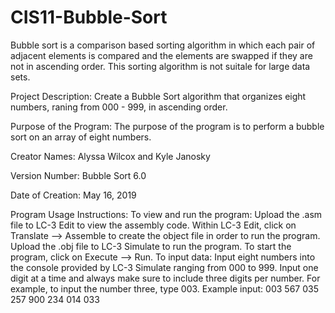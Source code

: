 # CIS11-Bubble-Sort
Bubble sort is a comparison based sorting algorithm in which each pair of adjacent elements is compared and the elements are swapped if they are not in ascending order. This sorting algorithm is not suitale for large data sets.

Project Description:
Create a Bubble Sort algorithm that organizes eight numbers, raning from 000 - 999, in ascending order.

Purpose of the Program:
The purpose of the program is to perform a bubble sort on an array of eight numbers. 

Creator Names:
Alyssa Wilcox and Kyle Janosky

Version Number:
Bubble Sort 6.0

Date of Creation:
May 16, 2019

Program Usage Instructions:
To view and run the program:
Upload the .asm file to LC-3 Edit to view the assembly code. Within LC-3 Edit, click on Translate --> Assemble to create the object file in order to run the program. Upload the .obj file to LC-3 Simulate to run the program. To start the program, click on Execute --> Run. 
To input data:
Input eight numbers into the console provided by LC-3 Simulate ranging from 000 to 999. Input one digit at a time and always make sure to include three digits per number. For example, to input the number three, type 003.
Example input:
003
567
035
257
900
234
014
033
